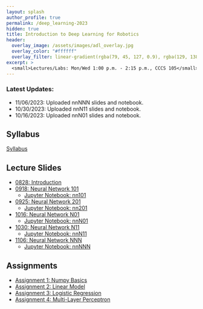 ```yaml
---
layout: splash
author_profile: true
permalink: /deep_learning-2023
hidden: true
title: Introduction to Deep Learning for Robotics
header:
  overlay_image: /assets/images/adl_overlay.jpg
  overlay_color: "#ffffff"
  overlay_filter: linear-gradient(rgba(79, 45, 127, 0.9), rgba(129, 138, 143, 0.5))
excerpt: >
  <small>Lectures/Labs: Mon/Wed 1:00 p.m. - 2:15 p.m., CCCS 105</small>
---
```

### Latest Updates: 
- 11/06/2023: Uploaded nnNNN slides and notebook. 
- 10/30/2023: Uploaded nnN11 slides and notebook. 
- 10/16/2023: Uploaded nnN01 slides and notebook.

## Syllabus
[Syllabus](/_docs/deep_learning-2023/syllabus.pdf)

## Lecture Slides
- [0828: Introduction](/_docs/deep_learning-2023/0828/intro.pdf)
- [0918: Neural Network 101](/_docs/deep_learning-2023/0918/nn101.pdf)
    - [Jupyter Notebook: nn101](/_docs/deep_learning-2023/0918/nn101_ipynb.zip)
- [0925: Neural Network 201](/_docs/deep_learning-2023/0925/nn201.pdf)
    - [Jupyter Notebook: nn201](/_docs/deep_learning-2023/0925/nn201.zip)
- [1016: Neural Network N01](/_docs/deep_learning-2023/1016/nnN01.pdf)
    - [Jupyter Notebook: nnN01](/_docs/deep_learning-2023/1016/nnN01.zip)
- [1030: Neural Network N11](/_docs/deep_learning-2023/1030/nnN11.pdf)
    - [Jupyter Notebook: nnN11](/_docs/deep_learning-2023/1030/nn_n11.ipynb)
- [1106: Neural Network NNN](/_docs/deep_learning-2023/1106/nnNNN.pdf)
    - [Jupyter Notebook: nnNNN](/_docs/deep_learning-2023/1106/nn_nnn.ipynb)

## Assignments
- [Assignment 1: Numpy Basics](https://classroom.github.com/a/ZHpTNrDe)
- [Assignment 2: Linear Model](https://classroom.github.com/a/J9GnTCNI)
- [Assignment 3: Logistic Regression](https://classroom.github.com/a/yrK6yOMu)
- [Assignment 4: Multi-Layer Perceptron](https://classroom.github.com/a/ckSYLjRy)

